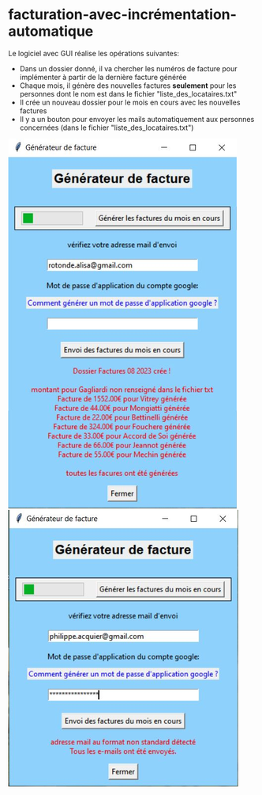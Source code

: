# facturation-avec-incrémentation-automatique

Le logiciel avec GUI réalise les opérations suivantes:
* Dans un dossier donné, il va chercher les numéros de facture pour implémenter à partir de la dernière facture générée
* Chaque mois, il génère des nouvelles factures **seulement** pour les personnes dont le nom est dans le fichier "liste_des_locataires.txt"
* Il crée un nouveau dossier pour le mois en cours avec les nouvelles factures
* Il y a un bouton pour envoyer les mails automatiquement aux personnes concernées (dans le fichier "liste_des_locataires.txt")

![capture](./images/creation_facture.JPG)
![](./images/Envoi_automatique_mail.JPG)
